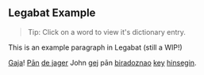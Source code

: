 ## Legabat Example
> Tip: Click on a word to view it's dictionary entry.

This is an example paragraph in Legabat (still a WIP!)

[Gaja](/dict/gaja)! [Pān](/dict/pān) [de jager](/dict/de-jager) John [gej](/dict/gej) pān [biradoznao](/dict/biradoznao) [key](/dict/key) [hinsegin](/dict/hinsegin).
